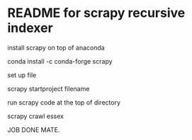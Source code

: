 # README for scrapy recursive indexer #

install scrapy on top of anaconda

 conda install -c conda-forge scrapy
 
set up file 
 
 scrapy startproject filename
 
run scrapy code at the top of directory

 scrapy crawl essex
 

JOB DONE MATE.

